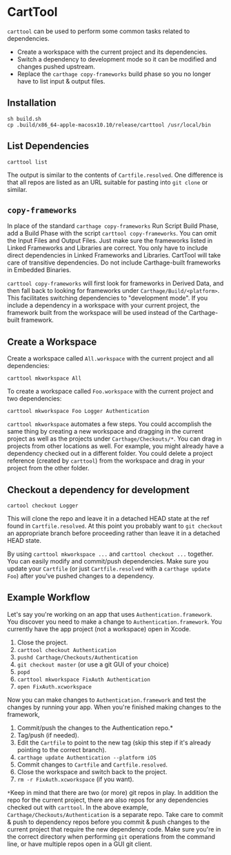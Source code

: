 # CartTool

`carttool` can be used to perform some common tasks related to dependencies.

- Create a workspace with the current project and its dependencies.
- Switch a dependency to development mode so it can be modified and changes pushed upstream.
- Replace the `carthage copy-frameworks` build phase so you no longer have to list input & output files. 

## Installation

	sh build.sh
	cp .build/x86_64-apple-macosx10.10/release/carttool /usr/local/bin

## List Dependencies

	carttool list
	
The output is similar to the contents of `Cartfile.resolved`. One difference is that all repos are listed as an URL suitable for pasting into `git clone` or similar. 
	
## `copy-frameworks`

In place of the standard `carthage copy-frameworks` Run Script Build Phase, add a Build Phase with the script `carttool copy-frameworks`. You can omit the Input Files and Output Files. Just make sure the frameworks listed in Linked Frameworks and Libraries are correct. You only have to include direct dependencies in Linked Frameworks and Libraries. CartTool will take care of transitive dependencies. Do not include Carthage-built frameworks in Embedded Binaries.

`carttool copy-frameworks` will first look for frameworks in Derived Data, and then fall back to looking for frameworks under `Carthage/Build/<platform>`. This facilitates switching dependencies to "development mode". If you include a dependency in a workspace with your current project, the framework built from the workspace will be used instead of the Carthage-built framework. 

## Create a Workspace 

Create a workspace called `All.workspace` with the current project and all dependencies:

	carttool mkworkspace All
	
To create a workspace called `Foo.workspace` with the current project and two dependencies:

	carttool mkworkspace Foo Logger Authentication

`carttool mkworkspace` automates a few steps. You could accomplish the same thing by creating a new workspace and dragging in the current project as well as the projects under `Carthage/Checkouts/*`. You can drag in projects from other locations as well. For example, you might already have a dependency checked out in a different folder. You could delete a project reference (created by `carttool`) from the workspace and drag in your project from the other folder.

## Checkout a dependency for development

	cartool checkout Logger

This will clone the repo and leave it in a detached HEAD state at the ref found in `Cartfile.resolved`. At this point you probably want to `git checkout` an appropriate branch before proceeding rather than leave it in a detached HEAD state.

By using `carttool mkworkspace ...` and `carttool checkout ...` together. You can easily modify and commit/push dependencies. Make sure you update your `Cartfile` (or just `Cartfile.resolved` with a `carthage update Foo`) after you've pushed changes to a dependency.  

## Example Workflow

Let's say you're working on an app that uses `Authentication.framework`. You discover you need to make a change to `Authentication.framework`. You currently have the app project (not a workspace) open in Xcode. 

1. Close the project.
1. `carttool checkout Authentication`
1. `pushd Carthage/Checkouts/Authentication`
1. `git checkout master` (or use a git GUI of your choice)
1. `popd`
1. `carttool mkworkspace FixAuth Authentication`
1. `open FixAuth.xcworkspace`

Now you can make changes to `Authentication.framework` and test the changes by running your app. When you're finished making changes to the framework, 

1. Commit/push the changes to the Authentication repo.*
1. Tag/push (if needed).
1. Edit the `Cartfile` to point to the new tag (skip this step if it's already pointing to the correct branch).
1. `carthage update Authentication --platform iOS`
1. Commit changes to `Cartfile` and `Cartfile.resolved`. 
1. Close the workspace and switch back to the project. 
1. `rm -r FixAuth.xcworkspace` (if you want). 

`*`Keep in mind that there are two (or more) git repos in play. In addition the repo for the current project, there are also repos for any dependencies checked out with `carttool`. In the above example, `Carthage/Checkouts/Authentication` is a separate repo. Take care to commit & push to dependency repos before you commit & push changes to the current project that require the new dependency code. Make sure you're in the correct directory when performing `git` operations from the command line, or have multiple repos open in a GUI git client. 
